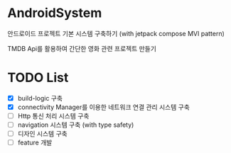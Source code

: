 # AndroidSystem
안드로이드 프로젝트 기본 시스템 구축하기 (with jetpack compose MVI pattern)

TMDB Api를 활용하여 간단한 영화 관련 프로젝트 만들기

# TODO List
- [x] build-logic 구축
- [x] connectivity Manager를 이용한 네트워크 연결 관리 시스템 구축
- [ ] Http 통신 처리 시스템 구축
- [ ] navigation 시스템 구축 (with type safety)
- [ ] 디자인 시스템 구축
- [ ] feature 개발 
